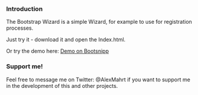 ### Introduction

The Bootstrap Wizard is a simple Wizard, for example to use for registration processes.

Just try it - download it and open the Index.html.

Or try the demo here: [Demo on Bootsnipp](http://bootsnipp.com/snippets/featured/ajax-div-wizard)


### Support me!
Feel free to message me on Twitter: @AlexMahrt if you want to support me in the development of this and other projects.
